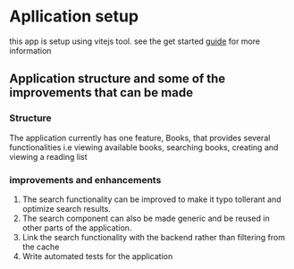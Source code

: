 # Apllication setup

this app is setup using vitejs tool. see the get started [guide](https://vitejs.dev/guide/) for more
information

## Application structure and some of the improvements that can be made

### Structure

The application currently has one feature, Books, that provides several
functionalities i.e viewing available books, searching books, creating and
viewing a reading list

### improvements and enhancements

1. The search functionality can be improved to make it typo tollerant and
   optimize search results.
2. The search component can also be made generic and be reused in other parts
   of the application.
3. Link the search functionality with the backend rather than filtering from
   the cache
4. Write automated tests for the application
